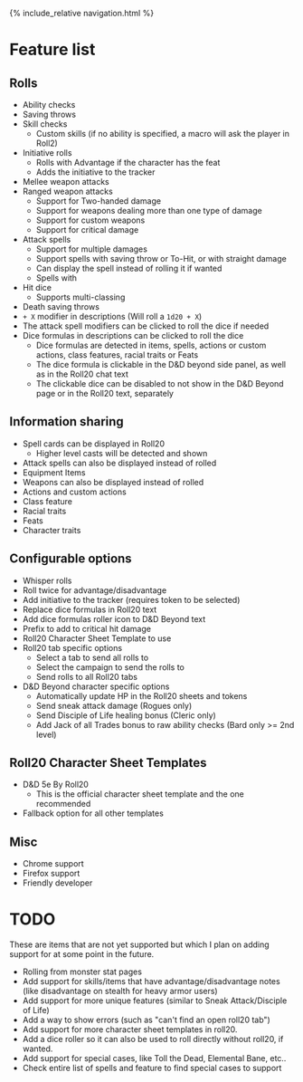 {% include_relative navigation.html %}

# Feature list

## Rolls
* Ability checks
* Saving throws
* Skill checks
  * Custom skills (if no ability is specified, a macro will ask the player in Roll2)
* Initiative rolls
  * Rolls with Advantage if the character has the feat
  * Adds the initiative to the tracker
* Mellee weapon attacks
* Ranged weapon attacks
  * Support for Two-handed damage
  * Support for weapons dealing more than one type of damage
  * Support for custom weapons
  * Support for critical damage
* Attack spells
  * Support for multiple damages
  * Support spells with saving throw or To-Hit, or with straight damage
  * Can display the spell instead of rolling it if wanted
  * Spells with 
* Hit dice
  * Supports multi-classing
* Death saving throws
* `+ X` modifier in descriptions (Will roll a `1d20 + X`)
* The attack spell modifiers can be clicked to roll the dice if needed
* Dice formulas in descriptions can be clicked to roll the dice
  * Dice formulas are detected in items, spells, actions or custom actions, class features, racial traits or Feats
  * The dice formula is clickable in the D&D beyond side panel, as well as in the Roll20 chat text
  * The clickable dice can be disabled to not show in the D&D Beyond page or in the Roll20 text, separately


## Information sharing
* Spell cards can be displayed in Roll20
  * Higher level casts will be detected and shown
* Attack spells can also be displayed instead of rolled
* Equipment Items
* Weapons can also be displayed instead of rolled
* Actions and custom actions
* Class feature
* Racial traits
* Feats
* Character traits

## Configurable options
* Whisper rolls
* Roll twice for advantage/disadvantage
* Add initiative to the tracker (requires token to be selected)
* Replace dice formulas in Roll20 text
* Add dice formulas roller icon to D&D Beyond text
* Prefix to add to critical hit damage
* Roll20 Character Sheet Template to use
* Roll20 tab specific options
  * Select a tab to send all rolls to
  * Select the campaign to send the rolls to
  * Send rolls to all Roll20 tabs
* D&D Beyond character specific options
  * Automatically update HP in the Roll20 sheets and tokens
  * Send sneak attack damage (Rogues only)
  * Send Disciple of Life healing bonus (Cleric only)
  * Add Jack of all Trades bonus to raw ability checks (Bard only >= 2nd level)

## Roll20 Character Sheet Templates
* D&D 5e By Roll20
  * This is the official character sheet template and the one recommended
* Fallback option for all other templates


## Misc
* Chrome support
* Firefox support
* Friendly developer

# TODO

These are items that are not yet supported but which I plan on adding support for at some point in the future.

* Rolling from monster stat pages
* Add support for skills/items that have advantage/disadvantage notes (like disadvantage on stealth for heavy armor users)
* Add support for more unique features (similar to Sneak Attack/Disciple of Life)
* Add a way to show errors (such as "can't find an open roll20 tab")
* Add support for more character sheet templates in roll20.
* Add a dice roller so it can also be used to roll directly without roll20, if wanted.
* Add support for special cases, like Toll the Dead, Elemental Bane, etc..
* Check entire list of spells and feature to find special cases to support



